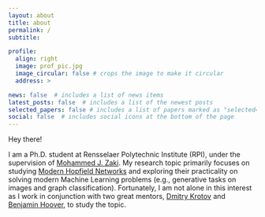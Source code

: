 ```yaml
---
layout: about
title: about
permalink: /
subtitle: 

profile:
  align: right
  image: prof_pic.jpg
  image_circular: false # crops the image to make it circular
  address: >

news: false  # includes a list of news items
latest_posts: false  # includes a list of the newest posts
selected_papers: false # includes a list of papers marked as "selected={true}"
social: false  # includes social icons at the bottom of the page
---
```


Hey there! 

I am a Ph.D. student at Rensselaer Polytechnic Institute (RPI), under the supervision of [Mohammed J. Zaki](http://www.cs.rpi.edu/~zaki/). My research topic primarily focuses on studying [Modern Hopfield Networks](https://proceedings.neurips.cc/paper_files/paper/2016/file/eaae339c4d89fc102edd9dbdb6a28915-Paper.pdf) and exploring their practicality on solving modern Machine Learning problems (e.g., generative tasks on images and graph classification). Fortunately, I am not alone in this interest as I work in conjunction with two great mentors, [Dmitry Krotov](https://mitibmwatsonailab.mit.edu/people/dmitry-krotov/) and [Benjamin Hoover](https://bhoov.com), to study the topic.

